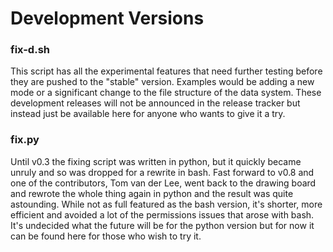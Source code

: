 Development Versions
==============
### fix-d.sh
This script has all the experimental features that need further testing before they are pushed to the "stable" version. Examples would be adding a new mode or a significant change to the file structure of the data system. These development releases will not be announced in the release tracker but instead just be available here for anyone who wants to give it a try.

### fix.py
Until v0.3 the fixing script was written in python, but it quickly became unruly and so was dropped for a rewrite in bash. Fast forward to v0.8 and one of the contributors, Tom van der Lee, went back to the drawing board and rewrote the whole thing again in python and the result was quite astounding. While not as full featured as the bash version, it's shorter, more efficient and avoided a lot of the permissions issues that arose with bash. It's undecided what the future will be for the python version but for now it can be found here for those who wish to try it.